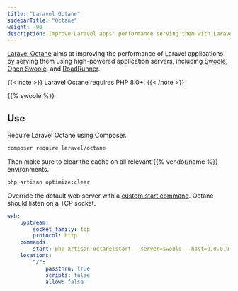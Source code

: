 ```yaml
---
title: "Laravel Octane"
sidebarTitle: "Octane"
weight: -90
description: Improve Laravel apps' performance serving them with Laravel Octane.
---
```


[Laravel Octane](https://laravel.com/docs/octane) aims at improving the performance of Laravel applications by serving them using high-powered application servers, including [Swoole](https://github.com/swoole/swoole-src), [Open Swoole](https://openswoole.com/), and [RoadRunner](https://roadrunner.dev/).

{{< note >}}
Laravel Octane requires PHP 8.0+.
{{< /note >}}

{{% swoole %}}

## Use

Require Laravel Octane using Composer.

``` bash
composer require laravel/octane
```

Then make sure to clear the cache on all relevant {{% vendor/name %}} environments.

``` bash
php artisan optimize:clear
```

Override the default web server with a [custom start command](../../../languages/php/_index.md#alternate-start-commands).
Octane should listen on a TCP socket.

```yaml {configFile="app"}
web:
    upstream:
        socket_family: tcp
        protocol: http
    commands:
        start: php artisan octane:start --server=swoole --host=0.0.0.0 --port=$PORT
    locations:
        "/":
            passthru: true
            scripts: false
            allow: false
```
